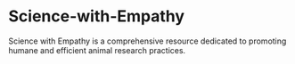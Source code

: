 # Science-with-Empathy
Science with Empathy is a comprehensive resource dedicated to promoting humane and efficient animal research practices.
